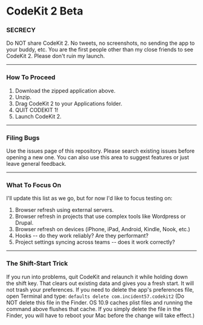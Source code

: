 CodeKit 2 Beta
==============


### SECRECY

Do NOT share CodeKit 2. No tweets, no screenshots, no sending the app to your buddy, etc. You are the first people other than my close friends to see CodeKit 2. Please don't ruin my launch.

---------------------------------------------------------

### How To Proceed

1. Download the zipped application above.
2. Unzip.
3. Drag CodeKit 2 to your Applications folder.
4. QUIT CODEKIT 1!
5. Launch CodeKit 2.

---------------------------------------------------------

### Filing Bugs

Use the issues page of this repository. Please search existing issues before opening a new one. You can also use this area to suggest features or just leave general feedback.

---------------------------------------------------------

### What To Focus On

I'll update this list as we go, but for now I'd like to focus testing on:

1. Browser refresh using external servers.
2. Browser refresh in projects that use complex tools like Wordpress or Drupal.
3. Browser refresh on devices (iPhone, iPad, Android, Kindle, Nook, etc.)
4. Hooks -- do they work reliably? Are they performant?
5. Project settings syncing across teams -- does it work correctly?

---------------------------------------------------------

### The Shift-Start Trick

If you run into problems, quit CodeKit and relaunch it while holding down the shift key. That clears out existing data and gives you a fresh start. It will not trash your preferences. If you need to delete the app's preferences file, open Terminal and type: `defaults delete com.incident57.codekit2` (Do NOT delete this file in the Finder. OS 10.9 caches plist files and running the command above flushes that cache. If you simply delete the file in the Finder, you will have to reboot your Mac before the change will take effect.)



